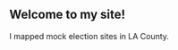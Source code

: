 ## Welcome to my site!
I mapped mock election sites in LA County.

<!--html_preserve-->
<div id="htmlwidget-7ab57412f7b1df4d5773" style="width:100%;height:216px;" class="leaflet html-widget"></div>
  <script type="application/json" data-for="htmlwidget-7ab57412f7b1df4d5773">
  <html lang="en">
    <head>
        <meta charset="utf-8">
        <meta http-equiv="X-UA-Compatible" content="IE=edge">
        <meta name="viewport" content="initial-scale=1,user-scalable=no,maximum-scale=1,width=device-width">
        <meta name="mobile-web-app-capable" content="yes">
        <meta name="apple-mobile-web-app-capable" content="yes">
        <link rel="stylesheet" href="css/leaflet.css"><link rel="stylesheet" href="css/L.Control.Locate.min.css">
        <link rel="stylesheet" href="css/qgis2web.css"><link rel="stylesheet" href="css/fontawesome-all.min.css">
        <link rel="stylesheet" href="css/leaflet-control-geocoder.Geocoder.css">
        <style>
        html, body, #map {
            width: 100%;
            height: 100%;
            padding: 0;
            margin: 0;
        }
        </style>
        <title></title>
    </head>
    <body>
        <div id="map">
        </div>
        <script src="js/qgis2web_expressions.js"></script>
        <script src="js/leaflet.js"></script><script src="js/L.Control.Locate.min.js"></script>
        <script src="js/leaflet.rotatedMarker.js"></script>
        <script src="js/leaflet.pattern.js"></script>
        <script src="js/leaflet-hash.js"></script>
        <script src="js/Autolinker.min.js"></script>
        <script src="js/rbush.min.js"></script>
        <script src="js/labelgun.min.js"></script>
        <script src="js/labels.js"></script>
        <script src="js/leaflet-control-geocoder.Geocoder.js"></script>
        <script src="data/MockElectionLocations_1.js"></script>
        <script>
        var highlightLayer;
        function highlightFeature(e) {
            highlightLayer = e.target;

            if (e.target.feature.geometry.type === 'LineString') {
              highlightLayer.setStyle({
                color: '#ffff00',
              });
            } else {
              highlightLayer.setStyle({
                fillColor: '#ffff00',
                fillOpacity: 1
              });
            }
            highlightLayer.openPopup();
        }
        var map = L.map('map', {
            zoomControl:true, maxZoom:28, minZoom:1
        }).fitBounds([[33.70892097371183,-119.13326083195065],[34.679639066946486,-117.07869093341363]]);
        var hash = new L.Hash(map);
        map.attributionControl.setPrefix('<a href="https://github.com/tomchadwin/qgis2web" target="_blank">qgis2web</a> &middot; <a href="https://leafletjs.com" title="A JS library for interactive maps">Leaflet</a> &middot; <a href="https://qgis.org">QGIS</a>');
        L.control.locate({locateOptions: {maxZoom: 19}}).addTo(map);
        var bounds_group = new L.featureGroup([]);
        function setBounds() {
        }
        var layer_OSMStandard_0 = L.tileLayer('http://tile.openstreetmap.org/{z}/{x}/{y}.png', {
            opacity: 1.0,
            attribution: '<a href="https://www.openstreetmap.org/copyright">© OpenStreetMap contributors, CC-BY-SA</a>',
        });
        layer_OSMStandard_0;
        map.addLayer(layer_OSMStandard_0);
        function pop_MockElectionLocations_1(feature, layer) {
            layer.on({
                mouseout: function(e) {
                    for (i in e.target._eventParents) {
                        e.target._eventParents[i].resetStyle(e.target);
                    }
                    if (typeof layer.closePopup == 'function') {
                        layer.closePopup();
                    } else {
                        layer.eachLayer(function(feature){
                            feature.closePopup()
                        });
                    }
                },
                mouseover: highlightFeature,
            });
            var popupContent = '<table>\
                    <tr>\
                        <td colspan="2"><strong>Location</strong><br />' + (feature.properties['Location'] !== null ? Autolinker.link(String(feature.properties['Location'])) : '') + '</td>\
                    </tr>\
                    <tr>\
                        <th scope="row">Address</th>\
                        <td>' + (feature.properties['Address'] !== null ? Autolinker.link(String(feature.properties['Address'])) : '') + '</td>\
                    </tr>\
                    <tr>\
                        <th scope="row">Latitude</th>\
                        <td>' + (feature.properties['Latitude'] !== null ? Autolinker.link(String(feature.properties['Latitude'])) : '') + '</td>\
                    </tr>\
                    <tr>\
                        <th scope="row">Longitude</th>\
                        <td>' + (feature.properties['Longitude'] !== null ? Autolinker.link(String(feature.properties['Longitude'])) : '') + '</td>\
                    </tr>\
                </table>';
            layer.bindPopup(popupContent, {maxHeight: 400});
        }

        function style_MockElectionLocations_1_0() {
            return {
                pane: 'pane_MockElectionLocations_1',
                radius: 6.4,
                opacity: 1,
                color: 'rgba(128,17,25,1.0)',
                dashArray: '',
                lineCap: 'butt',
                lineJoin: 'miter',
                weight: 2.0,
                fill: true,
                fillOpacity: 1,
                fillColor: 'rgba(219,30,42,1.0)',
                interactive: true,
            }
        }
        map.createPane('pane_MockElectionLocations_1');
        map.getPane('pane_MockElectionLocations_1').style.zIndex = 401;
        map.getPane('pane_MockElectionLocations_1').style['mix-blend-mode'] = 'normal';
        var layer_MockElectionLocations_1 = new L.geoJson(json_MockElectionLocations_1, {
            attribution: '',
            interactive: true,
            dataVar: 'json_MockElectionLocations_1',
            layerName: 'layer_MockElectionLocations_1',
            pane: 'pane_MockElectionLocations_1',
            onEachFeature: pop_MockElectionLocations_1,
            pointToLayer: function (feature, latlng) {
                var context = {
                    feature: feature,
                    variables: {}
                };
                return L.circleMarker(latlng, style_MockElectionLocations_1_0(feature));
            },
        });
        bounds_group.addLayer(layer_MockElectionLocations_1);
        map.addLayer(layer_MockElectionLocations_1);
        var osmGeocoder = new L.Control.Geocoder({
            collapsed: true,
            position: 'topleft',
            text: 'Search',
            title: 'Testing'
        }).addTo(map);
        document.getElementsByClassName('leaflet-control-geocoder-icon')[0]
        .className += ' fa fa-search';
        document.getElementsByClassName('leaflet-control-geocoder-icon')[0]
        .title += 'Search for a place';
        var baseMaps = {};
        L.control.layers(baseMaps,{'<img src="legend/MockElectionLocations_1.png" /> Mock Election Locations': layer_MockElectionLocations_1,"OSM Standard": layer_OSMStandard_0,},{collapsed:false}).addTo(map);
        setBounds();
        </script>
    </body>
</html></script></div>
